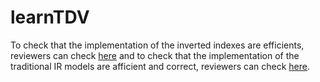 # learnTDV

To check that the implementation of the inverted indexes are efficients, reviewers can check [here](https://github.com/anonymousSIGIR2020/learnTDV/edit/master/TrecCollection.py#L117) and to check that the implementation of the traditional IR models are afficient and correct, reviewers can check [here](https://github.com/anonymousSIGIR2020/learnTDV/edit/master/IR_models.py).
